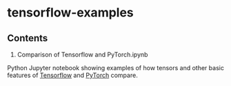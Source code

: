 # tensorflow-examples

## Contents

1. Comparison of Tensorflow and PyTorch.ipynb

Python Jupyter notebook showing examples of how tensors and other basic features of [Tensorflow](https://www.tensorflow.org/) and [PyTorch](https://pytorch.org) compare.
